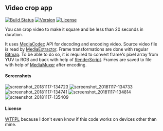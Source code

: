 ## Video crop app

[![Build Status](https://travis-ci.com/CherryPerry/VideoCrop.svg?branch=master)](https://travis-ci.com/CherryPerry/VideoCrop)
[![Version](https://img.shields.io/github/release/CherryPerry/VideoCrop.svg)](https://github.com/CherryPerry/VideoCrop/releases)
[![License](https://img.shields.io/badge/license-WTFPL-green.svg)](https://github.com/CherryPerry/VideoCrop/blob/master/LICENSE)

You can crop video to make it square and be less than 20 seconds in duration.

It uses [MediaCodec](https://developer.android.com/reference/android/media/MediaCodec) API for decoding and encoding video.
Source video file is read by [MediaExtractor](https://developer.android.com/reference/android/media/MediaExtractor).
Frame transformations are done with regular [Bitmap](https://developer.android.com/reference/android/graphics/Bitmap).
To be able to do so, it is required to convert frame's pixel array from YUV to RGB and back
with help of [RenderScript](https://developer.android.com/guide/topics/renderscript/compute).
Frames are saved to file with help of [MediaMuxer](https://developer.android.com/reference/android/media/MediaMuxer) after encoding.

#### Screenshots

![screenshot_20181117-134723](https://user-images.githubusercontent.com/9081555/48660387-d1641000-ea71-11e8-9875-ff7b421971ea.png)
![screenshot_20181117-134733](https://user-images.githubusercontent.com/9081555/48660388-d1641000-ea71-11e8-80c6-1cae76087921.png)
![screenshot_20181117-134741](https://user-images.githubusercontent.com/9081555/48660389-d1fca680-ea71-11e8-80a8-c2fba443fefe.png)
![screenshot_20181117-134814](https://user-images.githubusercontent.com/9081555/48660390-d1fca680-ea71-11e8-96b1-0c3a0d6492f1.png)
![screenshot_20181117-135409](https://user-images.githubusercontent.com/9081555/48660386-d1641000-ea71-11e8-9fc5-5926f132e95b.png)

#### License

[WTFPL](https://github.com/CherryPerry/VideoCrop/blob/master/LICENSE) because I don't even know if this code works on devices other than mine.